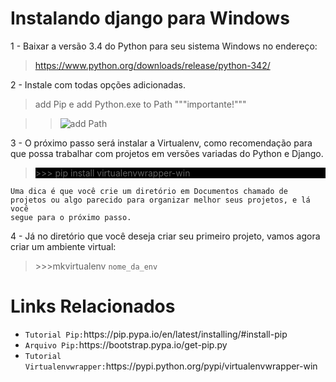 # Instalando django para Windows

1 - Baixar a versão 3.4 do Python para seu sistema Windows no endereço:
>https://www.python.org/downloads/release/python-342/

2 - Instale com todas opções adicionadas.
>add Pip e add Python.exe to Path """importante!"""

>><img src="http://www.howtogeek.com/wp-content/uploads/2014/10/Python-8.jpg" alt="add Path">

 3 - O próximo passo será instalar a Virtualenv, como recomendação para que possa trabalhar com projetos em versões variadas  do Python e Django.
><p style="background-color:#000; color:#green;">>>> pip install virtualenvwrapper-win</p>

<code>Uma dica é que você crie um diretório em Documentos chamado de projetos ou algo parecido para organizar melhor seus projetos, e lá você segue para o próximo passo.
</code>

4 - Já no diretório que você deseja criar seu primeiro projeto, vamos agora criar um ambiente virtual:
><p>>>>mkvirtualenv <code>nome_da_env</code></p>

<h1>Links Relacionados</h1>
<ul>
  <li><code>Tutorial Pip:</code>https://pip.pypa.io/en/latest/installing/#install-pip</li>
  <li><code>Arquivo Pip:</code>https://bootstrap.pypa.io/get-pip.py</li>
  <li><code>Tutorial Virtualenvwrapper:</code>https://pypi.python.org/pypi/virtualenvwrapper-win</li>
</ul>
